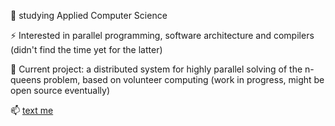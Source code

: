 🌱 studying Applied Computer Science

⚡ Interested in parallel programming, software architecture and compilers (didn't find the time yet for the latter)

🚀 Current project: a distributed system for highly parallel solving of the n-queens problem, based on volunteer computing (work in progress, might be open source eventually)

📫 <a href="mailto:ole@poeschl.io"> text me </a>
